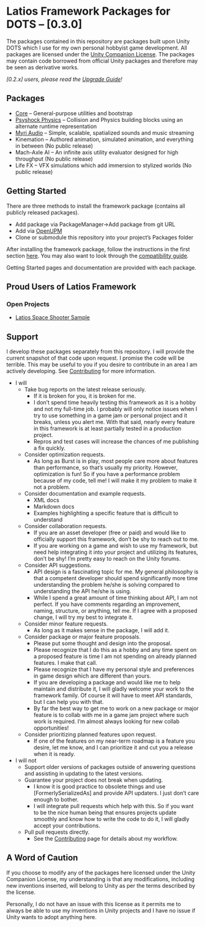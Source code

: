 # Latios Framework Packages for DOTS – [0.3.0]

The packages contained in this repository are packages built upon Unity DOTS
which I use for my own personal hobbyist game development. All packages are
licensed under the [Unity Companion
License](https://unity3d.com/legal/licenses/Unity_Companion_License). The
packages may contain code borrowed from official Unity packages and therefore
may be seen as derivative works.

*[0.2.x] users, please read the* [*Upgrade
Guide*](Documentation~/Upgrade%20Guide.md)*!*

## Packages

-   [Core](Documentation~/Core/README.md) – General-purpose utilities and
    bootstrap
-   [Psyshock Physics](Documentation~/Psyshock%20Physics/README.md) – Collision
    and Physics building blocks using an alternate runtime representation
-   [Myri Audio](Documentation~/Myri%20Audio/README.md) – Simple, scalable,
    spatialized sounds and music streaming
-   Kinemation – Authored animation, simulated animation, and everything in
    between (No public release)
-   Mach-Axle AI – An infinite axis utility evaluator designed for high
    throughput (No public release)
-   Life FX – VFX simulations which add immersion to stylized worlds (No public
    release)

## Getting Started

There are three methods to install the framework package (contains all publicly
released packages).

-   Add package via PackageManager-\>Add package from git URL
-   Add via [OpenUPM](https://openupm.com/packages/com.latios.latiosframework/)
-   Clone or submodule this repository into your project’s Packages folder

After installing the framework package, follow the instructions in the first
section [here](Documentation~/Core/Getting%20Started.md). You may also want to
look through the [compatibility
guide](Documentation~/Installation%20and%20Compatibility%20Guide.md).

Getting Started pages and documentation are provided with each package.

## Proud Users of Latios Framework

### Open Projects

-   [Latios Space Shooter Sample](https://github.com/Dreaming381/lsss-wip)

## Support

I develop these packages separately from this repository. I will provide the
current snapshot of that code upon request. I promise the code will be terrible.
This may be useful to you if you desire to contribute in an area I am actively
developing. See [Contributing](Documentation~/Contributing.md) for more
information.

-   I will
    -   Take bug reports on the latest release seriously.
        -   If it is broken for you, it is broken for me.
        -   I don’t spend time heavily testing this framework as it is a hobby
            and not my full-time job. I probably will only notice issues when I
            try to use something in a game jam or personal project and it
            breaks, unless you alert me. With that said, nearly every feature in
            this framework is at least partially tested in a production project.
        -   Repros and test cases will increase the chances of me publishing a
            fix quickly.
    -   Consider optimization requests.
        -   As long as Burst is in play, most people care more about features
            than performance, so that’s usually my priority. However,
            optimization is fun! So if you have a performance problem because of
            my code, tell me! I will make it my problem to make it not a
            problem.
    -   Consider documentation and example requests.
        -   XML docs
        -   Markdown docs
        -   Examples highlighting a specific feature that is difficult to
            understand
    -   Consider collaboration requests.
        -   If you are an asset developer (free or paid) and would like to
            officially support this framework, don’t be shy to reach out to me.
        -   If you are working on a game and wish to use my framework, but need
            help integrating it into your project and utilizing its features,
            don’t be shy! I’m pretty easy to reach on the Unity forums.
    -   Consider API suggestions.
        -   API design is a fascinating topic for me. My general philosophy is
            that a competent developer should spend significantly more time
            understanding the problem he/she is solving compared to
            understanding the API he/she is using.
        -   While I spend a great amount of time thinking about API, I am not
            perfect. If you have comments regarding an improvement, naming,
            structure, or anything, tell me. If I agree with a proposed change,
            I will try my best to integrate it.
    -   Consider minor feature requests.
        -   As long as it makes sense in the package, I will add it.
    -   Consider package or major feature proposals.
        -   Please put some thought and design into the proposal.
        -   Please recognize that I do this as a hobby and any time spent on a
            proposed feature is time I am not spending on already planned
            features. I make that call.
        -   Please recognize that I have my personal style and preferences in
            game design which are different than yours.
        -   If you are developing a package and would like me to help maintain
            and distribute it, I will gladly welcome your work to the framework
            family. Of course it will have to meet API standards, but I can help
            you with that.
        -   By far the best way to get me to work on a new package or major
            feature is to collab with me in a game jam project where such work
            is required. I’m almost always looking for new collab opportunities!
    -   Consider prioritizing planned features upon request.
        -   If one of the features on my near-term roadmap is a feature you
            desire, let me know, and I can prioritize it and cut you a release
            when it is ready.
-   I will not
    -   Support older versions of packages outside of answering questions and
        assisting in updating to the latest versions.
    -   Guarantee your project does not break when updating.
        -   I know it is good practice to obsolete things and use
            [FormerlySerializedAs] and provide API updaters. I just don’t care
            enough to bother.
        -   I will integrate pull requests which help with this. So if you want
            to be the nice human being that ensures projects update smoothly and
            know how to write the code to do it, I will gladly accept your
            contributions.
    -   Pull pull requests directly.
        -   See the [Contributing](Documentation~/Contributing.md) page for
            details about my workflow.

## A Word of Caution

If you choose to modify any of the packages here licensed under the Unity
Companion License, my understanding is that any modifications, including new
inventions inserted, will belong to Unity as per the terms described by the
license.

Personally, I do not have an issue with this license as it permits me to always
be able to use my inventions in Unity projects and I have no issue if Unity
wants to adopt anything here.

